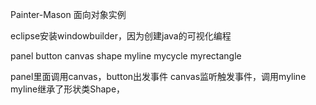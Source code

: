 Painter-Mason
面向对象实例

eclipse安装windowbuilder，因为创建java的可视化编程

panel button
canvas
shape
myline mycycle myrectangle

panel里面调用canvas，button出发事件
canvas监听触发事件，调用myline
myline继承了形状类Shape，